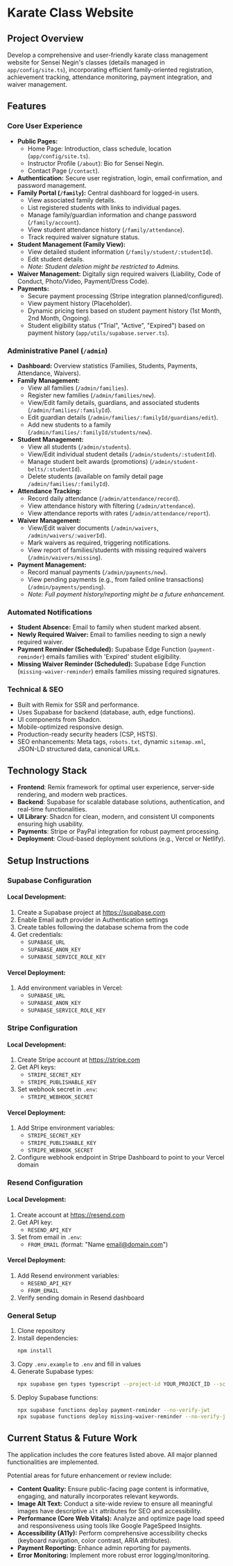 # Karate Class Website

## Project Overview

Develop a comprehensive and user-friendly karate class management website for 
Sensei Negin's classes (details managed in `app/config/site.ts`), 
incorporating efficient family-oriented registration, 
achievement tracking, attendance monitoring, payment integration, and waiver management.

## Features

### Core User Experience
- **Public Pages:**
    - Home Page: Introduction, class schedule, location (`app/config/site.ts`).
    - Instructor Profile (`/about`): Bio for Sensei Negin.
    - Contact Page (`/contact`).
- **Authentication:** Secure user registration, login, email confirmation, and password management.
- **Family Portal (`/family`):** Central dashboard for logged-in users.
    - View associated family details.
    - List registered students with links to individual pages.
    - Manage family/guardian information and change password (`/family/account`).
    - View student attendance history (`/family/attendance`).
    - Track required waiver signature status.
- **Student Management (Family View):**
    - View detailed student information (`/family/student/:studentId`).
    - Edit student details.
    - *Note: Student deletion might be restricted to Admins.*
- **Waiver Management:** Digitally sign required waivers (Liability, Code of Conduct, Photo/Video, Payment/Dress Code).
- **Payments:**
    - Secure payment processing (Stripe integration planned/configured).
    - View payment history (Placeholder).
    - Dynamic pricing tiers based on student payment history (1st Month, 2nd Month, Ongoing).
    - Student eligibility status ("Trial", "Active", "Expired") based on payment history (`app/utils/supabase.server.ts`).

### Administrative Panel (`/admin`)
- **Dashboard:** Overview statistics (Families, Students, Payments, Attendance, Waivers).
- **Family Management:**
    - View all families (`/admin/families`).
    - Register new families (`/admin/families/new`).
    - View/Edit family details, guardians, and associated students (`/admin/families/:familyId`).
    - Edit guardian details (`/admin/families/:familyId/guardians/edit`).
    - Add new students to a family (`/admin/families/:familyId/students/new`).
- **Student Management:**
    - View all students (`/admin/students`).
    - View/Edit individual student details (`/admin/students/:studentId`).
    - Manage student belt awards (promotions) (`/admin/student-belts/:studentId`).
    - Delete students (available on family detail page `/admin/families/:familyId`).
- **Attendance Tracking:**
    - Record daily attendance (`/admin/attendance/record`).
    - View attendance history with filtering (`/admin/attendance`).
    - View attendance reports with rates (`/admin/attendance/report`).
- **Waiver Management:**
    - View/Edit waiver documents (`/admin/waivers`, `/admin/waivers/:waiverId`).
    - Mark waivers as required, triggering notifications.
    - View report of families/students with missing required waivers (`/admin/waivers/missing`).
- **Payment Management:**
    - Record manual payments (`/admin/payments/new`).
    - View pending payments (e.g., from failed online transactions) (`/admin/payments/pending`).
    - *Note: Full payment history/reporting might be a future enhancement.*

### Automated Notifications
- **Student Absence:** Email to family when student marked absent.
- **Newly Required Waiver:** Email to families needing to sign a newly required waiver.
- **Payment Reminder (Scheduled):** Supabase Edge Function (`payment-reminder`) emails families with 'Expired' student eligibility.
- **Missing Waiver Reminder (Scheduled):** Supabase Edge Function (`missing-waiver-reminder`) emails families missing required signatures.

### Technical & SEO
- Built with Remix for SSR and performance.
- Uses Supabase for backend (database, auth, edge functions).
- UI components from Shadcn.
- Mobile-optimized responsive design.
- Production-ready security headers (CSP, HSTS).
- SEO enhancements: Meta tags, `robots.txt`, dynamic `sitemap.xml`, JSON-LD structured data, canonical URLs.

## Technology Stack

- **Frontend**: Remix framework for optimal user experience, server-side rendering, and modern web practices.
- **Backend**: Supabase for scalable database solutions, authentication, and real-time functionalities.
- **UI Library**: Shadcn for clean, modern, and consistent UI components ensuring high usability.
- **Payments**: Stripe or PayPal integration for robust payment processing.
- **Deployment**: Cloud-based deployment solutions (e.g., Vercel or Netlify).

## Setup Instructions

### Supabase Configuration

#### Local Development:
1. Create a Supabase project at https://supabase.com
2. Enable Email auth provider in Authentication settings
3. Create tables following the database schema from the code
4. Get credentials:
   - `SUPABASE_URL`
   - `SUPABASE_ANON_KEY`
   - `SUPABASE_SERVICE_ROLE_KEY`

#### Vercel Deployment:
1. Add environment variables in Vercel:
   - `SUPABASE_URL`
   - `SUPABASE_ANON_KEY` 
   - `SUPABASE_SERVICE_ROLE_KEY`

### Stripe Configuration

#### Local Development:
1. Create Stripe account at https://stripe.com
2. Get API keys:
   - `STRIPE_SECRET_KEY`
   - `STRIPE_PUBLISHABLE_KEY`
3. Set webhook secret in `.env`:
   - `STRIPE_WEBHOOK_SECRET`

#### Vercel Deployment:
1. Add Stripe environment variables:
   - `STRIPE_SECRET_KEY`
   - `STRIPE_PUBLISHABLE_KEY`
   - `STRIPE_WEBHOOK_SECRET`
2. Configure webhook endpoint in Stripe Dashboard to point to your Vercel domain

### Resend Configuration

#### Local Development:
1. Create account at https://resend.com
2. Get API key:
   - `RESEND_API_KEY`
3. Set from email in `.env`:
   - `FROM_EMAIL` (format: "Name <email@domain.com>")

#### Vercel Deployment:
1. Add Resend environment variables:
   - `RESEND_API_KEY`
   - `FROM_EMAIL`
2. Verify sending domain in Resend dashboard

### General Setup

1. Clone repository
2. Install dependencies:
   ```bash
   npm install
   ```
3. Copy `.env.example` to `.env` and fill in values
4. Generate Supabase types:
   ```bash
   npx supabase gen types typescript --project-id YOUR_PROJECT_ID --schema public > supabase/functions/_shared/database.types.ts
   ```
5. Deploy Supabase functions:
   ```bash
   npx supabase functions deploy payment-reminder --no-verify-jwt
   npx supabase functions deploy missing-waiver-reminder --no-verify-jwt
## Current Status & Future Work

The application includes the core features listed above. All major planned functionalities are implemented.

Potential areas for future enhancement or review include:
- **Content Quality:** Ensure public-facing page content is informative, engaging, and naturally incorporates relevant keywords.
- **Image Alt Text:** Conduct a site-wide review to ensure all meaningful images have descriptive `alt` attributes for SEO and accessibility.
- **Performance (Core Web Vitals):** Analyze and optimize page load speed and responsiveness using tools like Google PageSpeed Insights.
- **Accessibility (A11y):** Perform comprehensive accessibility checks (keyboard navigation, color contrast, ARIA attributes).
- **Payment Reporting:** Enhance admin reporting for payments.
- **Error Monitoring:** Implement more robust error logging/monitoring.
